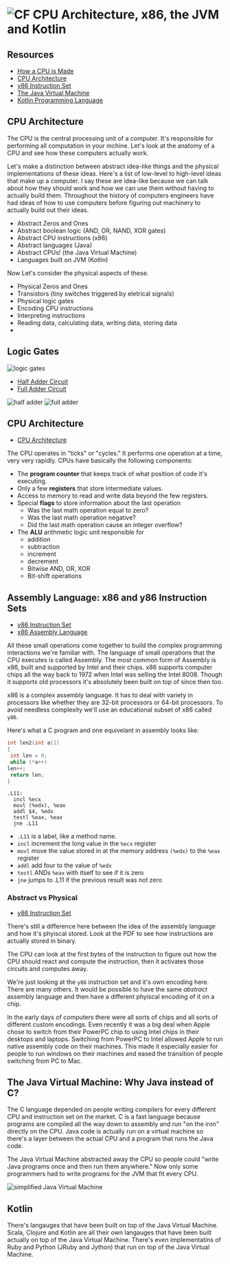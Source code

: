 # ![CF](http://i.imgur.com/7v5ASc8.png) CPU Architecture, x86, the JVM and Kotlin

## Resources
* [How a CPU is Made](https://www.tomshardware.com/picturestory/514-intel-cpu-processor-core-i7.html)
* [CPU Architecture](https://www.tutorialspoint.com/computer_logical_organization/cpu_architecture.htm)
* [y86 Instruction Set](http://web.cse.ohio-state.edu/~reeves.92/CSE2421sp13/PracticeProblemsY86.pdf)
* [The Java Virtual Machine](https://www.geeksforgeeks.org/jvm-works-jvm-architecture/)
* [Kotlin Programming Language](https://en.wikipedia.org/wiki/Kotlin_programming_language#Philosophy)

## CPU Architecture
The CPU is the central processing unit of a computer. It's responsible for
performing all computation in your mchine. Let's look at the anatomy of a CPU
and see how these computers actually work.

Let's make a distinction between abstract idea-like things and the physical
implementations of these ideas. Here's a list of low-level to high-level ideas
that make up a computer. I say these are idea-like because we can talk about
how they should work and how we can use them without having to actually build
them. Throughout the history of computers engineers have had ideas of how to
use computers before figuring out machinery to actually build out their ideas.

* Abstract Zeros and Ones
* Abstract boolean logic (AND, OR, NAND, XOR gates)
* Abstract CPU instructions (x86)
* Abstract languages (Java)
* Abstract CPUs! (the Java Virtual Machine)
* Languages built on JVM (Kotlin)

Now Let's consider the physical aspects of these. 

* Physical Zeros and Ones
* Transistors (tiny switches triggered by eletrical signals)
* Physical logic gates
* Encoding CPU instructions
* Interpreting instructions
* Reading data, calculating data, writing data, storing data
* 

## Logic Gates
![logic gates](./assets/logic-gates.jpg)

* [Half Adder Circuit](http://isweb.redwoods.edu/INSTRUCT/CalderwoodD/diglogic/half-add.htm)
* [Full Adder Circuit](http://isweb.redwoods.edu/INSTRUCT/CalderwoodD/diglogic/full.htm)

![half adder](./assets/half-adder.gif)
![full adder](./assets/full-adder.gif)

## CPU Architecture
* [CPU Architecture](https://www.tutorialspoint.com/computer_logical_organization/cpu_architecture.htm)

The CPU operates in "ticks" or "cycles." It performs one operation at a time,
very very rapidly. CPUs have basically the following components:

* The **program counter** that keeps track of what position of code it's executing.
* Only a few **registers** that store intermediate values.
* Access to memory to read and write data beyond the few registers.
* Special **flags** to store information about the last operation
  * Was the last math operation equal to zero?
  * Was the last math operation negative?
  * Did the last math operation cause an integer overflow?
* The **ALU** arithmetic logic unit responsible for
  * addition
  * subtraction
  * increment
  * decrement
  * Bitwise AND, OR, XOR
  * Bit-shift operations

## Assembly Language: x86 and y86 Instruction Sets
* [y86 Instruction Set](http://web.cse.ohio-state.edu/~reeves.92/CSE2421sp13/PracticeProblemsY86.pdf)
* [x86 Assembly Language](https://en.wikipedia.org/wiki/X86_assembly_language)

All these small operations come together to build the complex programming
interactions we're familiar with. The language of small operations that the CPU
executes is called Assembly. The most common form of Assembly is x86, built and
supported by Intel and their chips. x86 supports computer chips all the way
back to 1972 when Intel was selling the Intel 8008. Though it supports old
processors it's absolutely been built on top of since then too.


x86 is a complex assembly language. It has to deal with variety in processors
like whether they are 32-bit processors or 64-bit processors. To avoid needless
complexity we'll use an educational subset of x86 called `y86`.

Here's what a C program and one equivelant in assembly looks like:

```c
int len2(int a[])
{
 int len = 0;
 while (*a++)
len++;
 return len;
}
```

```x86
.L11:
  incl %ecx
  movl (%edx), %eax
  addl $4, %edx
  testl %eax, %eax
  jne .L11
```

* `.L11` is a label, like a method name.
* `incl` increment the long value in the `%ecx` register
* `movl` move the value stored in at the memory address `(%edx)` to the `%eax` register
* `addl` add four to the value of `%edx`
* `testl` ANDs `%eax` with itself to see if it is zero
* `jne` jumps to .L11 if the previous result was not zero

### Abstract vs Physical
* [y86 Instruction Set](http://web.cse.ohio-state.edu/~reeves.92/CSE2421sp13/PracticeProblemsY86.pdf)

There's still a difference here between the idea of the assembly language and
how it's phyiscal stored. Look at the PDF to see how instructions are actually
stored in binary.

The CPU can look at the first bytes of the instruction to figure out how the
CPU should react and compute the instruction, then it activates those circuits
and computes away.

We're just looking at the `y86` instruction set and it's own encoding here.
There are many others. It would be possible to have the same _abstract_
assembly language and then have a different phyiscal encoding of it on a chip.

In the early days of computers there were all sorts of chips and all sorts of
different custom encodings. Even recently it was a big deal when Apple chose to
switch from their PowerPC chip to using Intel chips in their desktops and
laptops. Switching from PowerPC to Intel allowed Apple to run native assembly
code on their machines. This made it especially easier for people to run
windows on their machines and eased the transition of people switching from PC
to Mac.

## The Java Virtual Machine: Why Java instead of C?
The C language depended on people writing compilers for every different CPU and
instruction set on the market. C is a fast language because programs are
compiled all the way down to assembly and run "on the iron" directly on the
CPU. Java code is actually run on a virtual machine so there's a layer between
the actual CPU and a program that runs the Java code.

The Java Virtual Machine abstracted away the CPU so people could "write Java
programs once and then run them anywhere." Now only some programmers had to
write programs for the JVM that fit every CPU.

![simplified Java Virtual Machine](./assets/simplified-java-virtual-machine.png)

## Kotlin
There's langauges that have been built on top of the Java Virtual Machine.
Scala, Clojure and Kotlin are all their own langauges that have been built
actually on top of the Java Virtual Machine. There's even implementatins of
Ruby and Python (JRuby and Jython) that run on top of the Java Virtual Machine.
